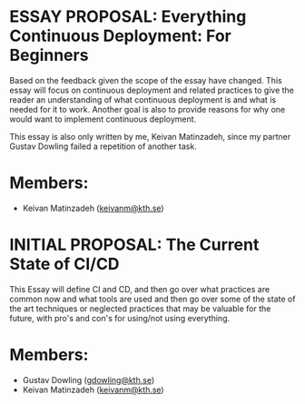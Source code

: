 # ESSAY PROPOSAL: Everything Continuous Deployment: For Beginners

Based on the feedback given the scope of the essay have changed. This essay will focus on continuous deployment and related practices to give the reader an understanding of what continuous deployment is and what is needed for it to work. Another goal is also to provide reasons for why one would want to implement continuous deployment.

This essay is also only written by me, Keivan Matinzadeh, since my partner Gustav Dowling failed a repetition of another task.

# Members:

- Keivan Matinzadeh (keivanm@kth.se)


# INITIAL PROPOSAL: The Current State of CI/CD

This Essay will define CI and CD, and then go over what practices are common now and what tools are used and then go over some of the state of the art techniques or neglected practices that may be valuable for the future, with pro's and con's for using/not using everything.

# Members:

- Gustav Dowling (gdowling@kth.se)
- Keivan Matinzadeh (keivanm@kth.se)
